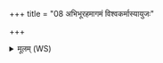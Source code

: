 +++
title = "08 अभिभूरहमागमं विश्वकर्मास्यायुजः"

+++
<details><summary>मूलम् (WS)</summary>

अभिभूरहमागमं विश्वकर्मास्यायुजः ।  
अहं मित्रस्य कल्पयन् आाश्वाश्वासुदुष्टरः ॥ ॥ ९ ॥
</details>